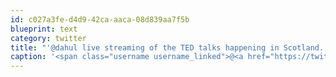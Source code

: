 ```yaml
---
id: c027a3fe-d4d9-42ca-aaca-08d839aa7f5b
blueprint: text
category: twitter
title: "'@dahul live streaming of the TED talks happening in Scotland. Thinking $25-50 donation per if I can get 10-15 ppl."
caption: '<span class="username username_linked">@<a href="https://twitter.com/dahul" title="Darren Hull (dahul)">dahul</a></span> live streaming of the TED talks happening in Scotland. Thinking $25-50 donation per if I can get 10-15 ppl.'
---
```


